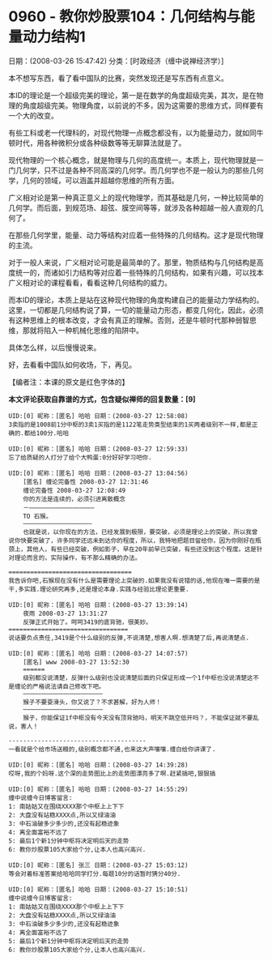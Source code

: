 # 0960 - 教你炒股票104：几何结构与能量动力结构1
日期：(2008-03-26 15:47:42) 分类：[时政经济（缠中说禅经济学）] 

本不想写东西，看了看中国队的比赛，突然发现还是写东西有点意义。

本ID的理论是一个超级完美的理论，第一是在数学的角度超级完美，其次，是在物理的角度超级完美。物理角度，以前说的不多，因为这需要的思维方式，同样要有一个大的改变。

有些工科或老一代理科的，对现代物理一点概念都没有，以为能量动力，就如同牛顿时代，用各种微积分或各种级数等等无聊算法就是了。

现代物理的一个核心概念，就是物理与几何的高度统一。本质上，现代物理就是一门几何学，只不过是各种不同高深的几何学。而几何学也不是一般认为的那些几何学，几何的领域，可以涵盖并超越你思维的所有方面。

广义相对论是第一种真正意义上的现代物理学，而其基础是几何，一种比较简单的几何学。而后面，到规范场、超弦、膜空间等等，就涉及各种超越一般人直观的几何了。

在那些几何学里，能量、动力等结构对应着一些特殊的几何结构。这才是现代物理的主流。

对于一般人来说，广义相对论可能是最简单的了。那里，物质结构与几何结构是高度统一的，而诸如引力结构等对应着一些特殊的几何结构，如果有兴趣，可以找本广义相对论的课程看看，看看这种几何结构的威力。

而本ID的理论，本质上是站在这种现代物理的角度构建自己的能量动力学结构的。这里，一切都是几何结构说了算，一切的能量动力形态，都变几何化，因此，必须有这种思维上的根本改变，才会有真正的理解。否则，还是牛顿时代那种弱智思维，那就将陷入一种机械化思维的陷阱中。

具体怎么样，以后慢慢说来。

好，去看看中国队如何收场，下，再见。



【编者注：本课的原文是红色字体的】



**本文评论获取自靠谱的方式，包含疑似禅师的回复数量：[9]**




```
UID:[0] 昵称：[匿名] 哈哈 日期：(2008-03-27 12:58:08)
3卖指的是1008前1分中枢的3卖1买指的是1122笔走势类型结束的1买两者级别不一样,都是正确的.都给100分.哈哈
```



```
UID:[0] 昵称：[匿名] 哈哈 日期：(2008-03-27 12:59:33)
忘了给质疑的人打分了给个大鸭蛋:0分好好学习吧你.
```



```
UID:[0] 昵称：[匿名] 哈哈 日期：(2008-03-27 13:04:56)
	[匿名] 缠论完备性 2008-03-27 12:31:46 
	缠论完备性 2008-03-27 12:08:49 
	你的方法是连续的，必须引进离散概念
	－——————————————————
	TO 石猴。
	———————————————————
	也就是说，以你现在的方法，已经发展到极限，要突破，必须是理论上的突破，所以我曾说你快要突破了，许多同学还远未到达你的程度，所以，我特地把题目留给你，因为你刚好在瓶颈上，其他人，有些已经突破，例如影子，早在20年前早已突破，有些还没到这个程度。这是针对理论而言的，实际操作，有不那么精确的办法。
	
==================================
我告诉你吧,石猴现在没有什么是需要理论上突破的.如果我没有说错的话,他现在唯一需要的是干,多实践.理论研究再多,还是理论本身.实践与经验比理论更重要.
```



```
UID:[0] 昵称：[匿名] 哈哈 日期：(2008-03-27 13:39:14)
	夜雨 2008-03-27 13:31:27 
	反弹正式开始了。呵呵3419的底背驰，很美妙。
=================================
说话要负点责任,3419是个什么级别的反弹,不说清楚,想害人啊.想清楚了后,再说清楚点.
```



```
UID:[0] 昵称：[匿名] 哈哈 日期：(2008-03-27 14:07:57)
	[匿名] www 2008-03-27 13:52:30 
	======
	级别都没说清楚，反弹什么级别也没说清楚后面的只保证形成一个1f中枢也没说清楚这不是缠论的严格说法请自己修改下吧。
	——————————————————————
	猴子不要耍滑头，你又说了？不求甚解，好为人师！
	——————————————————————
	猴子，你能保证1f中枢没有今天没有顶背驰吗，明天不跳空低开吗？，不能保证就不要乱说，害人！
	
--------------------------------------
一看就是个给市场送粮的,级别概念都不通,也来这大声嚷嚷.缠白给你讲课了.
```



```
UID:[0] 昵称：[匿名] 哈哈 日期：(2008-03-27 14:39:28)
哎呀,我的个妈呀.这个深的走势图比上的走势图漂亮多了啊.赶紧搞吧,狠狠搞
```



```
UID:[0] 昵称：[匿名] 哈哈 日期：(2008-03-27 14:55:29)
缠中说缠今日博客留言:
1: 南姑姑又在围绕XXXX那个中枢上上下下
2: 大盘没有站稳XXXX点,所以又绿油油
3: 中石油破多少多少的,还没有起稳迹象
4: 离全面富裕不远了
5: 最后1个新1分钟中枢将决定明后天的走势
6: 教你炒股票105大家给个分,让本人也高兴高兴.
```



```
UID:[0] 昵称：[匿名] 张三 日期：(2008-03-27 15:03:12)
等会对着标准答案给哈哈同学打分.每题10分的话暂时猜分40分.
```



```
UID:[0] 昵称：[匿名] 哈哈 日期：(2008-03-27 15:10:51)
缠中说缠今日博客留言:
1: 南姑姑又在围绕XXXX那个中枢上上下下
2: 大盘没有站稳XXXX点,所以又绿油油
3: 中石油破多少多少的,还没有起稳迹象
4: 离全面富裕不远了
5: 最后1个新1分钟中枢将决定明后天的走势
6: 教你炒股票105大家给个分,让本人也高兴高兴.
```



